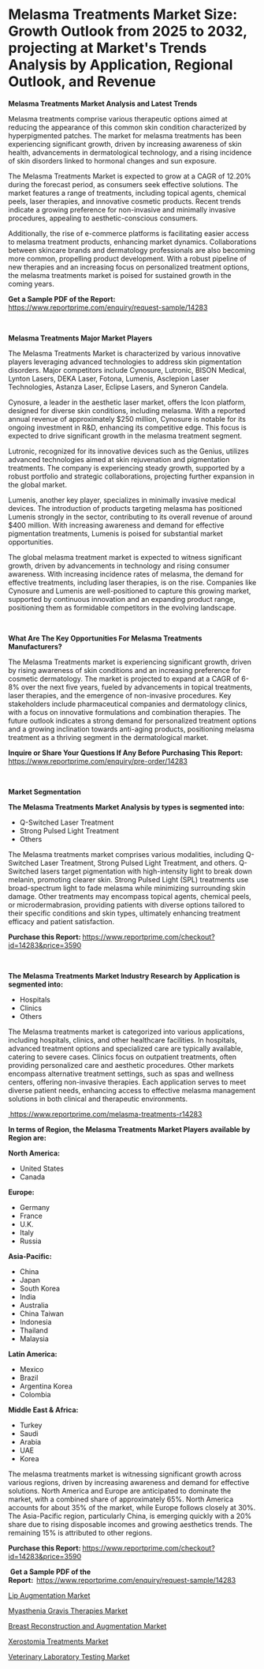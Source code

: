<p><h1>Melasma Treatments Market Size: Growth Outlook from 2025 to 2032, projecting at Market's Trends Analysis by Application, Regional Outlook, and Revenue</h1></p><p><strong>Melasma Treatments Market Analysis and Latest Trends</strong></p>
<p><p>Melasma treatments comprise various therapeutic options aimed at reducing the appearance of this common skin condition characterized by hyperpigmented patches. The market for melasma treatments has been experiencing significant growth, driven by increasing awareness of skin health, advancements in dermatological technology, and a rising incidence of skin disorders linked to hormonal changes and sun exposure.</p><p>The Melasma Treatments Market is expected to grow at a CAGR of 12.20% during the forecast period, as consumers seek effective solutions. The market features a range of treatments, including topical agents, chemical peels, laser therapies, and innovative cosmetic products. Recent trends indicate a growing preference for non-invasive and minimally invasive procedures, appealing to aesthetic-conscious consumers.</p><p>Additionally, the rise of e-commerce platforms is facilitating easier access to melasma treatment products, enhancing market dynamics. Collaborations between skincare brands and dermatology professionals are also becoming more common, propelling product development. With a robust pipeline of new therapies and an increasing focus on personalized treatment options, the melasma treatments market is poised for sustained growth in the coming years.</p></p>
<p><strong>Get a Sample PDF of the Report:&nbsp;</strong> <a href="https://www.reportprime.com/enquiry/request-sample/14283?utm_campaign=1875&utm_medium=2&utm_source=Github&utm_content=ia&utm_term=20032025&utm_id=melasma-treatments">https://www.reportprime.com/enquiry/request-sample/14283</a></p>
<p>&nbsp;</p>
<p><strong>Melasma Treatments Major Market Players</strong></p>
<p><p>The Melasma Treatments Market is characterized by various innovative players leveraging advanced technologies to address skin pigmentation disorders. Major competitors include Cynosure, Lutronic, BISON Medical, Lynton Lasers, DEKA Laser, Fotona, Lumenis, Asclepion Laser Technologies, Astanza Laser, Eclipse Lasers, and Syneron Candela.</p><p>Cynosure, a leader in the aesthetic laser market, offers the Icon platform, designed for diverse skin conditions, including melasma. With a reported annual revenue of approximately $250 million, Cynosure is notable for its ongoing investment in R&D, enhancing its competitive edge. This focus is expected to drive significant growth in the melasma treatment segment.</p><p>Lutronic, recognized for its innovative devices such as the Genius, utilizes advanced technologies aimed at skin rejuvenation and pigmentation treatments. The company is experiencing steady growth, supported by a robust portfolio and strategic collaborations, projecting further expansion in the global market.</p><p>Lumenis, another key player, specializes in minimally invasive medical devices. The introduction of products targeting melasma has positioned Lumenis strongly in the sector, contributing to its overall revenue of around $400 million. With increasing awareness and demand for effective pigmentation treatments, Lumenis is poised for substantial market opportunities.</p><p>The global melasma treatment market is expected to witness significant growth, driven by advancements in technology and rising consumer awareness. With increasing incidence rates of melasma, the demand for effective treatments, including laser therapies, is on the rise. Companies like Cynosure and Lumenis are well-positioned to capture this growing market, supported by continuous innovation and an expanding product range, positioning them as formidable competitors in the evolving landscape.</p></p>
<p>&nbsp;</p>
<p><strong>What Are The Key Opportunities For Melasma Treatments Manufacturers?</strong></p>
<p><p>The Melasma Treatments market is experiencing significant growth, driven by rising awareness of skin conditions and an increasing preference for cosmetic dermatology. The market is projected to expand at a CAGR of 6-8% over the next five years, fueled by advancements in topical treatments, laser therapies, and the emergence of non-invasive procedures. Key stakeholders include pharmaceutical companies and dermatology clinics, with a focus on innovative formulations and combination therapies. The future outlook indicates a strong demand for personalized treatment options and a growing inclination towards anti-aging products, positioning melasma treatment as a thriving segment in the dermatological market.</p></p>
<p><strong>Inquire or Share Your Questions If Any Before Purchasing This Report:</strong> <a href="https://www.reportprime.com/enquiry/pre-order/14283?utm_campaign=1875&utm_medium=2&utm_source=Github&utm_content=ia&utm_term=20032025&utm_id=melasma-treatments">https://www.reportprime.com/enquiry/pre-order/14283</a></p>
<p>&nbsp;</p>
<p><strong>Market Segmentation</strong></p>
<p><strong>The Melasma Treatments Market Analysis by types is segmented into:</strong></p>
<p><ul><li>Q-Switched Laser Treatment</li><li>Strong Pulsed Light Treatment</li><li>Others</li></ul></p>
<p><p>The Melasma treatments market comprises various modalities, including Q-Switched Laser Treatment, Strong Pulsed Light Treatment, and others. Q-Switched lasers target pigmentation with high-intensity light to break down melanin, promoting clearer skin. Strong Pulsed Light (SPL) treatments use broad-spectrum light to fade melasma while minimizing surrounding skin damage. Other treatments may encompass topical agents, chemical peels, or microdermabrasion, providing patients with diverse options tailored to their specific conditions and skin types, ultimately enhancing treatment efficacy and patient satisfaction.</p></p>
<p><strong>Purchase this Report:&nbsp;</strong><a href="https://www.reportprime.com/checkout?id=14283&price=3590&utm_campaign=1875&utm_medium=2&utm_source=Github&utm_content=ia&utm_term=20032025&utm_id=melasma-treatments">https://www.reportprime.com/checkout?id=14283&price=3590</a></p>
<p>&nbsp;</p>
<p><strong>The Melasma Treatments Market Industry Research by Application is segmented into:</strong></p>
<p><ul><li>Hospitals</li><li>Clinics</li><li>Others</li></ul></p>
<p><p>The Melasma treatments market is categorized into various applications, including hospitals, clinics, and other healthcare facilities. In hospitals, advanced treatment options and specialized care are typically available, catering to severe cases. Clinics focus on outpatient treatments, often providing personalized care and aesthetic procedures. Other markets encompass alternative treatment settings, such as spas and wellness centers, offering non-invasive therapies. Each application serves to meet diverse patient needs, enhancing access to effective melasma management solutions in both clinical and therapeutic environments.</p></p>
<p><a href="https://www.reportprime.com/melasma-treatments-r14283?utm_campaign=1875&utm_medium=2&utm_source=Github&utm_content=ia&utm_term=20032025&utm_id=melasma-treatments">&nbsp;https://www.reportprime.com/melasma-treatments-r14283</a></p>
<p><strong>In terms of Region, the Melasma Treatments Market Players available by Region are:</strong></p>
<p>
    <p> <strong> North America: </strong>
        <ul>
            <li>United States</li>
            <li>Canada</li>
        </ul>
        </p> 
    <p> <strong> Europe: </strong>
        <ul>
            <li>Germany</li>
            <li>France</li>
            <li>U.K.</li>
            <li>Italy</li>
            <li>Russia</li>
        </ul>
        </p> 
    <p> <strong> Asia-Pacific: </strong>
        <ul>
            <li>China</li>
            <li>Japan</li>
            <li>South Korea</li>
            <li>India</li>
            <li>Australia</li>
            <li>China Taiwan</li>
            <li>Indonesia</li>
            <li>Thailand</li>
            <li>Malaysia</li>
        </ul>
        </p> 
    <p> <strong> Latin America: </strong>
        <ul>
            <li>Mexico</li>
            <li>Brazil</li>
            <li>Argentina Korea</li>
            <li>Colombia</li>
        </ul>
        </p> 
    <p> <strong> Middle East & Africa: </strong>
        <ul>
            <li>Turkey</li>
            <li>Saudi</li>
            <li>Arabia</li>
            <li>UAE</li>
            <li>Korea</li>
        </ul>
    </p>
    </p>
<p><p>The melasma treatments market is witnessing significant growth across various regions, driven by increasing awareness and demand for effective solutions. North America and Europe are anticipated to dominate the market, with a combined share of approximately 65%. North America accounts for about 35% of the market, while Europe follows closely at 30%. The Asia-Pacific region, particularly China, is emerging quickly with a 20% share due to rising disposable incomes and growing aesthetics trends. The remaining 15% is attributed to other regions.</p></p>
<p><strong>Purchase this Report: </strong><a href="https://www.reportprime.com/checkout?id=14283&price=3590&utm_campaign=1875&utm_medium=2&utm_source=Github&utm_content=ia&utm_term=20032025&utm_id=melasma-treatments">https://www.reportprime.com/checkout?id=14283&price=3590</a></p>
<p>&nbsp;<strong>Get a Sample PDF of the Report:&nbsp;&nbsp;</strong><a href="https://www.reportprime.com/enquiry/request-sample/14283?utm_campaign=1875&utm_medium=2&utm_source=Github&utm_content=ia&utm_term=20032025&utm_id=melasma-treatments">https://www.reportprime.com/enquiry/request-sample/14283</a></p>
<p><strong></strong></p>
<p><p><a href="https://github.com/sitarzerpa3d/Market-Research-Report-List-1/blob/main/lip-augmentation-market.md?utm_campaign=1875&utm_medium=2&utm_source=Github&utm_content=ia&utm_term=20032025&utm_id=melasma-treatments">Lip Augmentation Market</a></p><p><a href="https://github.com/yenagmah/Market-Research-Report-List-1/blob/main/myasthenia-gravis-therapies-market.md?utm_campaign=1875&utm_medium=2&utm_source=Github&utm_content=ia&utm_term=20032025&utm_id=melasma-treatments">Myasthenia Gravis Therapies Market</a></p><p><a href="https://github.com/rentzszaszjn/Market-Research-Report-List-1/blob/main/breast-reconstruction-and-augmentation-market.md?utm_campaign=1875&utm_medium=2&utm_source=Github&utm_content=ia&utm_term=20032025&utm_id=melasma-treatments">Breast Reconstruction and Augmentation Market</a></p><p><a href="https://github.com/doganaqev/Market-Research-Report-List-1/blob/main/xerostomia-treatments-market.md?utm_campaign=1875&utm_medium=2&utm_source=Github&utm_content=ia&utm_term=20032025&utm_id=melasma-treatments">Xerostomia Treatments Market</a></p><p><a href="https://github.com/omemaeuseda/Market-Research-Report-List-1/blob/main/veterinary-laboratory-testing-market.md?utm_campaign=1875&utm_medium=2&utm_source=Github&utm_content=ia&utm_term=20032025&utm_id=melasma-treatments">Veterinary Laboratory Testing Market</a></p></p>